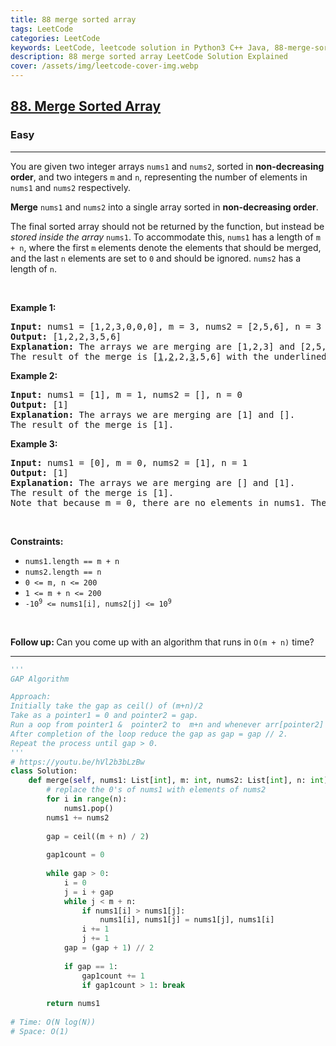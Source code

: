 ```yaml
---
title: 88 merge sorted array
tags: LeetCode
categories: LeetCode
keywords: LeetCode, leetcode solution in Python3 C++ Java, 88-merge-sorted-array solution
description: 88 merge sorted array LeetCode Solution Explained
cover: /assets/img/leetcode-cover-img.webp
---
```



<h2><a href="https://leetcode.com/problems/merge-sorted-array/">88. Merge Sorted Array</a></h2><h3>Easy</h3><hr><div><p>You are given two integer arrays <code>nums1</code> and <code>nums2</code>, sorted in <strong>non-decreasing order</strong>, and two integers <code>m</code> and <code>n</code>, representing the number of elements in <code>nums1</code> and <code>nums2</code> respectively.</p>

<p><strong>Merge</strong> <code>nums1</code> and <code>nums2</code> into a single array sorted in <strong>non-decreasing order</strong>.</p>

<p>The final sorted array should not be returned by the function, but instead be <em>stored inside the array </em><code>nums1</code>. To accommodate this, <code>nums1</code> has a length of <code>m + n</code>, where the first <code>m</code> elements denote the elements that should be merged, and the last <code>n</code> elements are set to <code>0</code> and should be ignored. <code>nums2</code> has a length of <code>n</code>.</p>

<p>&nbsp;</p>
<p><strong>Example 1:</strong></p>

<pre><strong>Input:</strong> nums1 = [1,2,3,0,0,0], m = 3, nums2 = [2,5,6], n = 3
<strong>Output:</strong> [1,2,2,3,5,6]
<strong>Explanation:</strong> The arrays we are merging are [1,2,3] and [2,5,6].
The result of the merge is [<u>1</u>,<u>2</u>,2,<u>3</u>,5,6] with the underlined elements coming from nums1.
</pre>

<p><strong>Example 2:</strong></p>

<pre><strong>Input:</strong> nums1 = [1], m = 1, nums2 = [], n = 0
<strong>Output:</strong> [1]
<strong>Explanation:</strong> The arrays we are merging are [1] and [].
The result of the merge is [1].
</pre>

<p><strong>Example 3:</strong></p>

<pre><strong>Input:</strong> nums1 = [0], m = 0, nums2 = [1], n = 1
<strong>Output:</strong> [1]
<strong>Explanation:</strong> The arrays we are merging are [] and [1].
The result of the merge is [1].
Note that because m = 0, there are no elements in nums1. The 0 is only there to ensure the merge result can fit in nums1.
</pre>

<p>&nbsp;</p>
<p><strong>Constraints:</strong></p>

<ul>
	<li><code>nums1.length == m + n</code></li>
	<li><code>nums2.length == n</code></li>
	<li><code>0 &lt;= m, n &lt;= 200</code></li>
	<li><code>1 &lt;= m + n &lt;= 200</code></li>
	<li><code>-10<sup>9</sup> &lt;= nums1[i], nums2[j] &lt;= 10<sup>9</sup></code></li>
</ul>

<p>&nbsp;</p>
<p><strong>Follow up: </strong>Can you come up with an algorithm that runs in <code>O(m + n)</code> time?</p>
</div>

---




```python
'''
GAP Algorithm

Approach:
Initially take the gap as ceil() of (m+n)/2
Take as a pointer1 = 0 and pointer2 = gap.
Run a oop from pointer1 &  pointer2 to  m+n and whenever arr[pointer2] < arr[pointer1], swap those.
After completion of the loop reduce the gap as gap = gap // 2.
Repeat the process until gap > 0.
'''
# https://youtu.be/hVl2b3bLzBw
class Solution:
    def merge(self, nums1: List[int], m: int, nums2: List[int], n: int) -> None:
        # replace the 0's of nums1 with elements of nums2
        for i in range(n):
            nums1.pop()
        nums1 += nums2
            
        gap = ceil((m + n) / 2)
        
        gap1count = 0
        
        while gap > 0:
            i = 0
            j = i + gap
            while j < m + n:
                if nums1[i] > nums1[j]:
                    nums1[i], nums1[j] = nums1[j], nums1[i]
                i += 1
                j += 1
            gap = (gap + 1) // 2
            
            if gap == 1:
                gap1count += 1
                if gap1count > 1: break
                
        return nums1
    
# Time: O(N log(N))
# Space: O(1)

```
